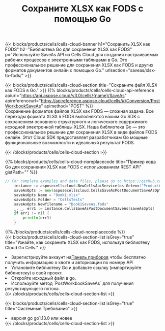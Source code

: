 ﻿---
title:  Сохраните XLSX как FODS с помощью Go
description:  Использование Aspose.Cells Cloud SDK для Go для сохранения файла формата XLSX как файла формата FODS.
kwords: Excel, Save XLSX as FODS, REST, Go
howto: How to save XLSX as FODS using Aspose.Cells Cloud Go library.
---
{{< blocks/products/cells/cells-cloud-banner h1="Сохранить XLSX как FODS" h2="Библиотека Go для сохранения XLSX как FODS" p="Используйте SaveAs API из Cells Cloud для создания настраиваемых рабочих процессов с электронными таблицами в Go. Это профессиональное решение для сохранения XLSX как FODS и других форматов документов онлайн с помощью Go." urlsection="saveas/xlsx-to-fods/" >}}

{{< blocks/products/cells/cells-cloud-section title="Сохраните файл XLSX как FODS в Go." >}}
{{% blocks/products/cells/cells-cloud-api-reference apiurl="https://api.aspose.cloud/v3.0/cells/{name}/SaveAs" apireferenceurl="https://apireference.aspose.cloud/cells/#/Conversion/PostWorkbookSaveAs" apimethod="POST" %}}
<br/>
Сохранение форматов файлов XLSX как FODS — сложная задача. Все переходы формата XLSX в FODS выполняются нашим Go SDK с сохранением основного структурного и логического содержимого исходной электронной таблицы XLSX. Наша библиотека Go — это профессиональное решение для сохранения XLSX в виде файлов FODS онлайн. Этот Cloud SDK предоставляет разработчикам Go мощные функциональные возможности и идеальный результат FODS.

{{< /blocks/products/cells/cells-cloud-section >}}

{{% blocks/products/cells/cells-cloud-noreplacecode title="Пример кода Go для сохранения XLSX как FODS с использованием REST API" gistPath="" %}}
  
```go
// For complete examples and data files, please go to https://github.com/aspose-cells-cloud/aspose-cells-cloud-go/
    instance := asposecellscloud.NewCellsApiService(os.Getenv("ProductClientId"), os.Getenv("ProductClientSecret"))
    saveAsOpts := new(asposecellscloud.CellsSaveAsPostDocumentSaveAsOpts)
    saveAsOpts.Name = "Book1.xlsx"
    saveAsOpts.Folder = "CellsTests"
    saveAsOpts.Newfilename = "Book1SaveAs.fods"
    _, _, err1 := instance.CellsSaveAsPostDocumentSaveAs(saveAsOpts)
    if err1 != nil {
	    println(err1)
    }
```
  
{{% /blocks/products/cells/cells-cloud-noreplacecode %}}
<br/>
{{< blocks/products/cells/cells-cloud-section-list isGrey="true" title="Узнайте, как сохранить XLSX как FODS, используя библиотеку Cloud Go Cells." >}}
<li> Зарегистрируйте аккаунт на<a href="https://dashboard.aspose.cloud/">Панель приборов</a> чтобы бесплатно получить информацию о квоте и авторизации по номеру API</li>
<li>Установите библиотеку Go и добавьте ссылку (импортируйте библиотеку) в свой проект.</li>
<li>Откройте исходный файл в go.</li>
<li>Используйте метод `PostWorkbookSaveAs` для получения результирующего потока.</li>
{{< /blocks/products/cells/cells-cloud-section-list >}}

{{< blocks/products/cells/cells-cloud-section-list isGrey="true" title="Системные Требования" >}}
<li>версия go go1.13.0 или новее</li>
{{< /blocks/products/cells/cells-cloud-section-list >}}
